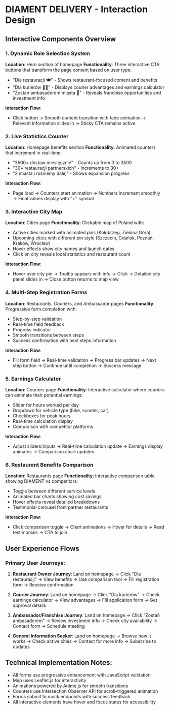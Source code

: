 # DIAMENT DELIVERY - Interaction Design

## Interactive Components Overview

### 1. Dynamic Role Selection System
**Location**: Hero section of homepage
**Functionality**: Three interactive CTA buttons that transform the page content based on user type:
- "Dla restauracji 🍽️" - Shows restaurant-focused content and benefits
- "Dla kurierów 🚴‍♂️" - Displays courier advantages and earnings calculator
- "Zostań ambasadorem miasta 💎" - Reveals franchise opportunities and investment info

**Interaction Flow**: 
- Click button → Smooth content transition with fade animation → Relevant information slides in → Sticky CTA remains active

### 2. Live Statistics Counter
**Location**: Homepage benefits section
**Functionality**: Animated counters that increment in real-time:
- "3500+ dostaw miesięcznie" - Counts up from 0 to 3500
- "30+ restauracji partnerskich" - Increments to 30+
- "2 miasta i rośniemy dalej" - Shows expansion progress

**Interaction Flow**: 
- Page load → Counters start animation → Numbers increment smoothly → Final values display with "+" symbol

### 3. Interactive City Map
**Location**: Cities page
**Functionality**: Clickable map of Poland with:
- Active cities marked with animated pins (Kołobrzeg, Zielona Góra)
- Upcoming cities with different pin style (Szczecin, Gdańsk, Poznań, Kraków, Wrocław)
- Hover effects show city names and launch dates
- Click on city reveals local statistics and restaurant count

**Interaction Flow**: 
- Hover over city pin → Tooltip appears with info → Click → Detailed city panel slides in → Close button returns to map view

### 4. Multi-Step Registration Forms
**Location**: Restaurants, Couriers, and Ambassador pages
**Functionality**: Progressive form completion with:
- Step-by-step validation
- Real-time field feedback
- Progress indicator
- Smooth transitions between steps
- Success confirmation with next steps information

**Interaction Flow**: 
- Fill form field → Real-time validation → Progress bar updates → Next step button → Continue until completion → Success message

### 5. Earnings Calculator
**Location**: Couriers page
**Functionality**: Interactive calculator where couriers can estimate their potential earnings:
- Slider for hours worked per day
- Dropdown for vehicle type (bike, scooter, car)
- Checkboxes for peak hours
- Real-time calculation display
- Comparison with competitor platforms

**Interaction Flow**: 
- Adjust sliders/inputs → Real-time calculation update → Earnings display animates → Comparison chart updates

### 6. Restaurant Benefits Comparison
**Location**: Restaurants page
**Functionality**: Interactive comparison table showing DIAMENT vs competitors:
- Toggle between different service levels
- Animated bar charts showing cost savings
- Hover effects reveal detailed breakdowns
- Testimonial carousel from partner restaurants

**Interaction Flow**: 
- Click comparison toggle → Chart animations → Hover for details → Read testimonials → CTA to join

## User Experience Flows

### Primary User Journeys:

1. **Restaurant Owner Journey**:
   Land on homepage → Click "Dla restauracji" → View benefits → Use comparison tool → Fill registration form → Receive confirmation

2. **Courier Journey**:
   Land on homepage → Click "Dla kurierów" → Check earnings calculator → View advantages → Fill application form → Get approval details

3. **Ambassador/Franchise Journey**:
   Land on homepage → Click "Zostań ambasadorem" → Review investment info → Check city availability → Contact form → Schedule meeting

4. **General Information Seeker**:
   Land on homepage → Browse how it works → Check active cities → Contact for more info → Subscribe to updates

## Technical Implementation Notes:
- All forms use progressive enhancement with JavaScript validation
- Map uses Leaflet.js for interactivity
- Animations powered by Anime.js for smooth transitions
- Counters use Intersection Observer API for scroll-triggered animation
- Forms submit to mock endpoints with success feedback
- All interactive elements have hover and focus states for accessibility